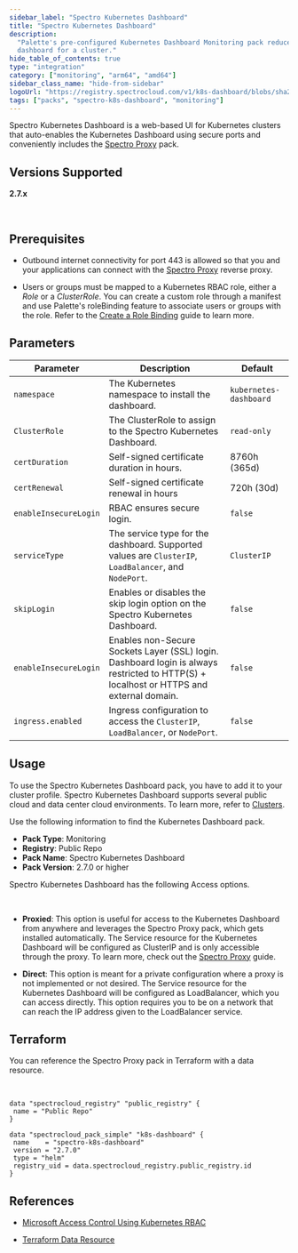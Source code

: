 ```yaml
---
sidebar_label: "Spectro Kubernetes Dashboard"
title: "Spectro Kubernetes Dashboard"
description:
  "Palette's pre-configured Kubernetes Dashboard Monitoring pack reduces the complexity of standing up the Kubernetes
  dashboard for a cluster."
hide_table_of_contents: true
type: "integration"
category: ["monitoring", "arm64", "amd64"]
sidebar_class_name: "hide-from-sidebar"
logoUrl: "https://registry.spectrocloud.com/v1/k8s-dashboard/blobs/sha256:2de5d88b2573af42d4cc269dff75744c4174ce47cbbeed5445e51a2edd8b7429?type=image.webp"
tags: ["packs", "spectro-k8s-dashboard", "monitoring"]
---
```


Spectro Kubernetes Dashboard is a web-based UI for Kubernetes clusters that auto-enables the Kubernetes Dashboard using
secure ports and conveniently includes the [Spectro Proxy](frp.md) pack.

## Versions Supported

**2.7.x**

<br />

## Prerequisites

- Outbound internet connectivity for port 443 is allowed so that you and your applications can connect with the
  [Spectro Proxy](frp.md) reverse proxy.

- Users or groups must be mapped to a Kubernetes RBAC role, either a _Role_ or a _ClusterRole_. You can create a custom
  role through a manifest and use Palette's roleBinding feature to associate users or groups with the role. Refer to the
  [Create a Role Binding](../clusters/cluster-management/cluster-rbac.md#create-role-bindings) guide to learn more.

## Parameters

<!-- <br />

#### User Selections

These settings are also included in the manifest as `access` and `identityProvider` parameters.

| Parameter | Description | Default |
|-----------|-------------|---------|
| **Proxieds** | Controls cluster access. Private access means that nodes and pods are isolated from the internet. | Private |
| **Direct** | You can use Palette as the IDP or a third-party application as the IDP. | Palette |

#### Internal Manifest Parameters -->

| Parameter             | Description                                                                                                                             | Default                |
| --------------------- | --------------------------------------------------------------------------------------------------------------------------------------- | ---------------------- |
| `namespace`           | The Kubernetes namespace to install the dashboard.                                                                                      | `kubernetes-dashboard` |
| `ClusterRole`         | The ClusterRole to assign to the Spectro Kubernetes Dashboard.                                                                          | `read-only`            |
| `certDuration`        | Self-signed certificate duration in hours.                                                                                              | 8760h (365d)           |
| `certRenewal`         | Self-signed certificate renewal in hours                                                                                                | 720h (30d)             |
| `enableInsecureLogin` | RBAC ensures secure login.                                                                                                              | `false`                |
| `serviceType`         | The service type for the dashboard. Supported values are `ClusterIP`, `LoadBalancer`, and `NodePort`.                                   | `ClusterIP`            |
| `skipLogin`           | Enables or disables the skip login option on the Spectro Kubernetes Dashboard.                                                          | `false`                |
| `enableInsecureLogin` | Enables non-Secure Sockets Layer (SSL) login. Dashboard login is always restricted to HTTP(S) + localhost or HTTPS and external domain. | `false`                |
| `ingress.enabled`     | Ingress configuration to access the `ClusterIP`, `LoadBalancer`, or `NodePort`.                                                         | `false`                |

## Usage

To use the Spectro Kubernetes Dashboard pack, you have to add it to your cluster profile. Spectro Kubernetes Dashboard
supports several public cloud and data center cloud environments. To learn more, refer to [Clusters](/clusters).

Use the following information to find the Kubernetes Dashboard pack.

- **Pack Type**: Monitoring
- **Registry**: Public Repo
- **Pack Name**: Spectro Kubernetes Dashboard
- **Pack Version**: 2.7.0 or higher

Spectro Kubernetes Dashboard has the following Access options.

<br />

- **Proxied**: This option is useful for access to the Kubernetes Dashboard from anywhere and leverages the Spectro
  Proxy pack, which gets installed automatically. The Service resource for the Kubernetes Dashboard will be configured
  as ClusterIP and is only accessible through the proxy. To learn more, check out the [Spectro Proxy](frp.md) guide.

- **Direct**: This option is meant for a private configuration where a proxy is not implemented or not desired. The
  Service resource for the Kubernetes Dashboard will be configured as LoadBalancer, which you can access directly. This
  option requires you to be on a network that can reach the IP address given to the LoadBalancer service.

## Terraform

You can reference the Spectro Proxy pack in Terraform with a data resource.

<br />

```hcl
data "spectrocloud_registry" "public_registry" {
 name = "Public Repo"
}

data "spectrocloud_pack_simple" "k8s-dashboard" {
 name    = "spectro-k8s-dashboard"
 version = "2.7.0"
 type = "helm"
 registry_uid = data.spectrocloud_registry.public_registry.id
}
```

## References

- [Microsoft Access Control Using Kubernetes RBAC](https://learn.microsoft.com/en-us/azure/aks/azure-ad-rbac?toc=https%3A%2F%2Fdocs.micro[…]icrosoft.com%2Fen-us%2Fazure%2Fbread%2Ftoc.json&tabs=portal)

- [Terraform Data Resource](https://registry.terraform.io/providers/spectrocloud/spectrocloud/latest/docs/data-sources/pack)
